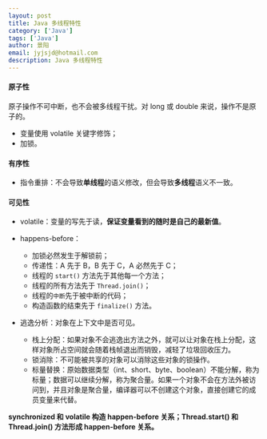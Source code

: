 ```yaml
---
layout: post
title: Java 多线程特性
category: ['Java']
tags: ['Java']
author: 景阳
email: jyjsjd@hotmail.com
description: Java 多线程特性
---
```


#### 原子性
原子操作不可中断，也不会被多线程干扰。对 long 或 double 来说，操作不是原子的。
* 变量使用 volatile 关键字修饰；
* 加锁。

#### 有序性
* 指令重排：不会导致**单线程**的语义修改，但会导致**多线程**语义不一致。

#### 可见性
* volatile：变量的写先于读，**保证变量看到的随时是自己的最新值**。

* happens-before：
  - 加锁必然发生于解锁前；
  - 传递性：A 先于 B，B 先于 C，A 必然先于 C；
  - 线程的 `start()` 方法先于其他每一个方法；
  - 线程的所有方法先于 `Thread.join()`；
  - 线程的`中断`先于被中断的代码；
  - 构造函数的结束先于 `finalize()` 方法。

* 逃逸分析：对象在上下文中是否可见。
  - 栈上分配：如果对象不会逃逸出方法之外，就可以让对象在栈上分配，这样对象所占空间就会随着栈帧退出而销毁，减轻了垃圾回收压力。
  - 锁消除：不可能被共享的对象可以消除这些对象的锁操作。
  - 标量替换：原始数据类型（int、short、byte、boolean）不能分解，称为标量；数据可以继续分解，称为聚合量。如果一个对象不会在方法外被访问到，并且对象是聚合量，编译器可以不创建这个对象，直接创建它的成员变量来代替。

**synchronized 和 volatile 构造 happen-before 关系；Thread.start() 和 Thread.join() 方法形成 happen-before 关系。**
